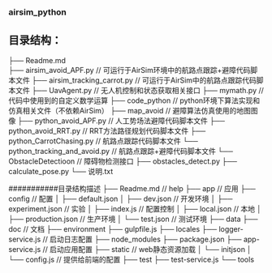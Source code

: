 ### airsim_python

## 目录结构：


├── Readme.md  
├── airsim_avoid_APF.py 					 // 可运行于AirSim环境中的航路点跟踪+避障代码脚本文件
├── airsim_tracking_carrot.py  			 // 可运行于AirSim中的航路点跟踪代码脚本文件
├── UavAgent.py  								 // 无人机控制和状态获取相关接口
├── mymath.py  									// 代码中使用到的自定义数学运算
├── code_python  								 // python环境下算法实现和仿真相关文件（不依赖AirSim）
    ├── map_avoid 								// 避障算法仿真使用的地图图像
    ├── python_avoid_APF.py 			   // 人工势场法避障代码脚本文件
    ├── python_avoid_RRT.py  			  // RRT方法路径规划代码脚本文件
    ├── python_CarrotChasing.py  	    // 航路点跟踪代码脚本文件
    └── python_tracking_and_avoid.py  // 航路点跟踪+避障代码脚本文件
└── ObstacleDetectioon  					   // 障碍物检测接口
    ├── obstacles_detect.py
    ├── calculate_pose.py
    └── 说明.txt

###########目录结构描述
├── Readme.md                   // help
├── app                         // 应用
├── config                      // 配置
│   ├── default.json
│   ├── dev.json                // 开发环境
│   ├── experiment.json         // 实验
│   ├── index.js                // 配置控制
│   ├── local.json              // 本地
│   ├── production.json         // 生产环境
│   └── test.json               // 测试环境
├── data
├── doc                         // 文档
├── environment
├── gulpfile.js
├── locales
├── logger-service.js           // 启动日志配置
├── node_modules
├── package.json
├── app-service.js              // 启动应用配置
├── static                      // web静态资源加载
│   └── initjson
│       └── config.js         // 提供给前端的配置
├── test
├── test-service.js
└── tools
